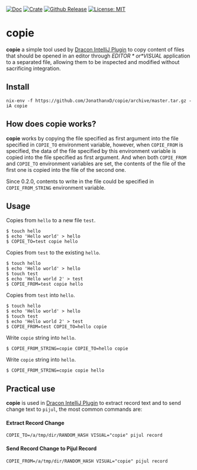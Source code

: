 [![Doc](https://docs.rs/copie/badge.svg)](https://docs.rs/copie)
[![Crate](https://img.shields.io/crates/v/copie.svg)](https://crates.io/crates/copie)
[![Github Release](https://img.shields.io/github/v/release/JonathanxD/copie?label=github%20release)](https://github.com/JonathanxD/copie/releases)
[![License: MIT](https://img.shields.io/crates/l/validbr)](https://opensource.org/licenses/MIT)
# copie

**copie** a simple tool used by [Dracon IntelliJ Plugin](https://nest.pijul.com/Jonathan/Dracon) to copy content of files that should be opened in an editor through *$EDITOR* or *$VISUAL* application to a separated file, allowing them to be inspected and modified without sacrificing integration.

## Install

```shell
nix-env -f https://github.com/JonathanxD/copie/archive/master.tar.gz -iA copie
```

## How does copie works?

**copie** works by copying the file specified as first argument into the file specified in `COPIE_TO` environment variable, however, when `COPIE_FROM` is specified, the data of the file specified by this environment variable is copied into the file specified as first argument. And when both `COPIE_FROM` and `COPIE_TO` environment variables are set, the contents of the file of the first one is copied into the file of the second one.

Since 0.2.0, contents to write in the file could be specified in `COPIE_FROM_STRING` environment variable.

## Usage

Copies from `hello` to a new file `test`.

```fish
$ touch hello
$ echo 'Hello world' > hello
$ COPIE_TO=test copie hello 
```

Copies from `test` to the existing `hello`.

```fish
$ touch hello
$ echo 'Hello world' > hello
$ touch test
$ echo 'Hello world 2' > test
$ COPIE_FROM=test copie hello 
```

Copies from `test` into `hello`.

```fish
$ touch hello
$ echo 'Hello world' > hello
$ touch test
$ echo 'Hello world 2' > test
$ COPIE_FROM=test COPIE_TO=hello copie 
```

Write `copie` string into `hello`.

```fish
$ COPIE_FROM_STRING=copie COPIE_TO=hello copie 
```

Write `copie` string into `hello`.

```fish
$ COPIE_FROM_STRING=copie copie hello
```

## Practical use

**copie** is used in [Dracon IntelliJ Plugin](https://nest.pijul.com/Jonathan/Dracon) to extract record text and to send change text to `pijul`, the most common commands are:

#### Extract Record Change
```fish
COPIE_TO=/a/tmp/dir/RANDOM_HASH VISUAL="copie" pijul record
```

#### Send Record Change to Pijul Record
```fish
COPIE_FROM=/a/tmp/dir/RANDOM_HASH VISUAL="copie" pijul record
```
